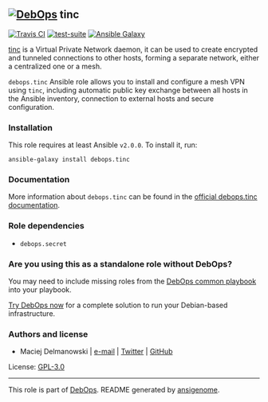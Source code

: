 ## [![DebOps](https://debops.org/images/debops-small.png)](https://debops.org) tinc

<!-- This file was generated by Ansigenome. Do not edit this file directly but
     instead have a look at the files in the ./meta/ directory. -->

[![Travis CI](https://img.shields.io/travis/debops/ansible-tinc.svg?style=flat)](https://travis-ci.org/debops/ansible-tinc)
[![test-suite](https://img.shields.io/badge/test--suite-ansible--tinc-blue.svg?style=flat)](https://github.com/debops/test-suite/tree/master/ansible-tinc/)
[![Ansible Galaxy](https://img.shields.io/badge/galaxy-debops.tinc-660198.svg?style=flat)](https://galaxy.ansible.com/debops/tinc)


[tinc](https://tinc-vpn.org/) is a Virtual Private Network daemon, it can be
used to create encrypted and tunneled connections to other hosts, forming
a separate network, either a centralized one or a mesh.

`debops.tinc` Ansible role allows you to install and configure a mesh VPN
using `tinc`, including automatic public key exchange between all hosts in
the Ansible inventory, connection to external hosts and secure configuration.

### Installation

This role requires at least Ansible `v2.0.0`. To install it, run:

```Shell
ansible-galaxy install debops.tinc
```

### Documentation

More information about `debops.tinc` can be found in the
[official debops.tinc documentation](https://docs.debops.org/en/latest/ansible/roles/ansible-tinc/docs/).


### Role dependencies

- `debops.secret`

### Are you using this as a standalone role without DebOps?

You may need to include missing roles from the [DebOps common
playbook](https://github.com/debops/debops-playbooks/blob/master/playbooks/common.yml)
into your playbook.

[Try DebOps now](https://debops.org/) for a complete solution to run your Debian-based infrastructure.





### Authors and license

- Maciej Delmanowski | [e-mail](mailto:drybjed@gmail.com) | [Twitter](https://twitter.com/drybjed) | [GitHub](https://github.com/drybjed)

License: [GPL-3.0](https://tldrlegal.com/license/gnu-general-public-license-v3-%28gpl-3%29)

***

This role is part of [DebOps](https://debops.org/). README generated by [ansigenome](https://github.com/nickjj/ansigenome/).
